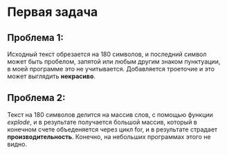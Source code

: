 # Первая задача
## Проблема 1: 
Исходный текст обрезается на 180 символов, и последний символ может быть пробелом, запятой или любым другим знаком пунктуации, в моей программе это не учитывается. Добавляется троеточие и это может выглядить **некрасиво**.
## Проблема 2: 
Текст на 180 символов делится на массив слов, с помощью функции *explode*, и в результате получается большой массив, который в конечном счете объеденяется через цикл for, и в результате страдает **производительность**. Конечно, на небольших программах этого не видно. 
